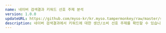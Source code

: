 ```yaml
---
name: 네이버 검색결과 키워드 선호 주제 분석
version: 1.0.0
updateURL: https://github.com/myso-kr/kr.myso.tampermonkey/raw/master/service/com.naver.search-category.analysis.user.js
description: 네이버 검색결과에서 키워드에 대한 생산/소비 선호 주제를 확인할 수 있습니다.
---
```

